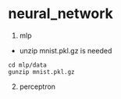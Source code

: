# neural_network
1. mlp
- unzip mnist.pkl.gz is needed
```
cd mlp/data
gunzip mnist.pkl.gz
```
2. perceptron

